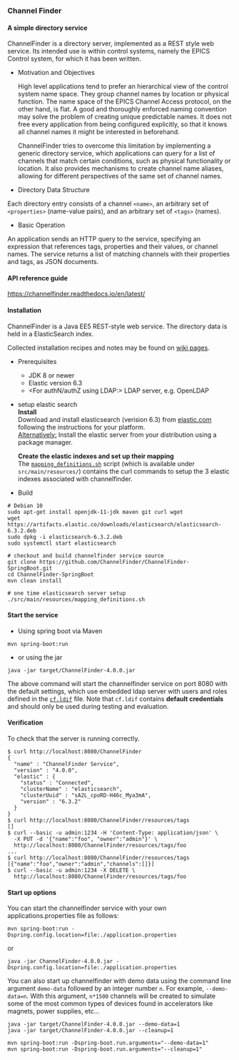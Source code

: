 ### Channel Finder

#### A simple directory service

  ChannelFinder is a directory server, implemented as a REST style web service.
Its intended use is within control systems, namely the EPICS Control system, for which it has been written.

* Motivation and Objectives

  High level applications tend to prefer an hierarchical view of the control system name space. They group channel names by location or physical function. The name space of the EPICS Channel Access protocol, on the other hand, is flat. A good and thoroughly enforced naming convention may solve the problem of creating unique predictable names. It does not free every application from being configured explicitly, so that it knows all channel names it might be interested in beforehand.

  ChannelFinder tries to overcome this limitation by implementing a generic directory service, which applications can query for a list of channels that match certain conditions, such as physical functionality or location. It also provides mechanisms to create channel name aliases, allowing for different perspectives of the same set of channel names.

* Directory Data Structure

 Each directory entry consists of a channel `<name>`, an arbitrary set of `<properties>` (name-value pairs), and an arbitrary set of `<tags>` (names).

* Basic Operation

 An application sends an HTTP query to the service, specifying an expression that references tags, properties and their values, or channel names. The service returns a list of matching channels with their properties and tags, as JSON documents.


#### API reference guide

https://channelfinder.readthedocs.io/en/latest/

#### Installation

ChannelFinder is a Java EE5 REST-style web service. The directory data is held in a ElasticSearch index.

Collected installation recipes and notes may be found on [wiki pages](https://github.com/ChannelFinder/ChannelFinder-SpringBoot/wiki).

* Prerequisites

  * JDK 8 or newer
  * Elastic version 6.3
  * <For authN/authZ using LDAP:> LDAP server, e.g. OpenLDAP

* setup elastic search  
  **Install**  
  Download and install elasticsearch (verision 6.3) from [elastic.com](https://www.elastic.co/downloads/past-releases/elasticsearch-6-3-1)  
  following the instructions for your platform.\
  <Alternatively:> Install the elastic server from your distribution using a package manager.  
  
  **Create the elastic indexes and set up their mapping**  
  The [`mapping_definitions.sh`](src/main/resources/mapping_definitions.sh)
  script (which is available under `src/main/resources/`) contains the curl commands
  to setup the 3 elastic indexes associated with channelfinder. 

* Build 
```
# Debian 10
sudo apt-get install openjdk-11-jdk maven git curl wget
wget https://artifacts.elastic.co/downloads/elasticsearch/elasticsearch-6.3.2.deb
sudo dpkg -i elasticsearch-6.3.2.deb
sudo systemctl start elasticsearch

# checkout and build channelfinder service source
git clone https://github.com/ChannelFinder/ChannelFinder-SpringBoot.git
cd ChannelFinder-SpringBoot
mvn clean install

# one time elasticsearch server setup
./src/main/resources/mapping_definitions.sh
``` 

#### Start the service  

* Using spring boot via Maven

```
mvn spring-boot:run
```

* or using the jar

```
java -jar target/ChannelFinder-4.0.0.jar
```

The above command will start the channelfinder service on port 8080 with the default settings,
which use embedded ldap server with users and roles defined in the [`cf.ldif`](src/main/resources/cf.ldif) file.
Note that `cf.ldif` contains **default credentials** and should only be used during testing and evaluation.

#### Verification

To check that the server is running correctly.

```
$ curl http://localhost:8080/ChannelFinder
{
  "name" : "ChannelFinder Service",
  "version" : "4.0.0",
  "elastic" : {
    "status" : "Connected",
    "clusterName" : "elasticsearch",
    "clusterUuid" : "sA2L_cpoRD-H46c_Mya3mA",
    "version" : "6.3.2"
  }
}
$ curl http://localhost:8080/ChannelFinder/resources/tags
[]
$ curl --basic -u admin:1234 -H 'Content-Type: application/json' \
  -X PUT -d '{"name":"foo", "owner":"admin"}' \
  http://localhost:8080/ChannelFinder/resources/tags/foo
...
$ curl http://localhost:8080/ChannelFinder/resources/tags
[{"name":"foo","owner":"admin","channels":[]}]
$ curl --basic -u admin:1234 -X DELETE \
  http://localhost:8080/ChannelFinder/resources/tags/foo
```

#### Start up options  

You can start the channelfinder service with your own applications.properties file as follows:  

```
mvn spring-boot:run -Dspring.config.location=file:./application.properties
```
or  
```
java -jar ChannelFinder-4.0.0.jar -Dspring.config.location=file:./application.properties
```

You can also start up channelfinder with demo data using the command line argument `demo-data` followed by an integer number `n`. For example, `--demo-data=n`. With this argument, `n*1500` channels will be created to simulate some of the most common types of devices found in accelerators like magnets, power supplies, etc...  

```
java -jar target/ChannelFinder-4.0.0.jar --demo-data=1
java -jar target/ChannelFinder-4.0.0.jar --cleanup=1
```
  
```
mvn spring-boot:run -Dspring-boot.run.arguments="--demo-data=1"
mvn spring-boot:run -Dspring-boot.run.arguments="--cleanup=1"
```


